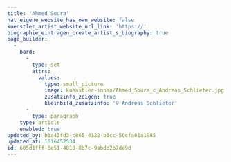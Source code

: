 ```yaml
---
title: 'Ahmed Soura'
hat_eigene_website_has_own_website: false
kuenstler_artist_website_url_link: 'https://'
biographie_eintragen_create_artist_s_biography: true
page_builder:
  -
    bard:
      -
        type: set
        attrs:
          values:
            type: small_picture
            image: kuenstler-innen/Ahmed_Soura_c_Andreas_Schlieter.jpg
            zusatzinfo_zeigen: true
            kleinbild_zusatzinfo: '© Andreas Schlieter'
      -
        type: paragraph
    type: article
    enabled: true
updated_by: b1a43fd3-c865-4122-b6cc-50cfa81a1985
updated_at: 1616452534
id: 605d1fff-6e51-4810-8b7c-9abdb2b7de9d
---
```


